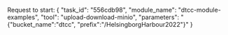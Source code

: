


Request to start:
{
  "task_id": "556cdb98",
  "module_name": "dtcc-module-examples",
  "tool": "upload-download-minio",
  "parameters": "{\"bucket_name\":\"dtcc\", \"prefix\":\"/HelsingborgHarbour2022\"}"
}
